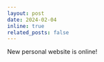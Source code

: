 ```yaml
---
layout: post
date: 2024-02-04
inline: true
related_posts: false
---
```


New personal website is online!
